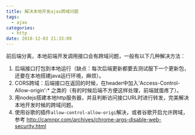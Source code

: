 ```yaml
---
title: 解决本地开发ajax跨域问题
tags:
  - ajax
categories:
  - http
date: 2018-12-03 21:33:09
---
```

前后端分离，本地前端开发调用接口会有跨域问题，一般有以下几种解决方法：
1. 后端接口打包到本地运行（缺点：每次后端更新都要去测试服下一个更新包，还要在本地搭建java运行环境，麻烦）。
2. CORS跨域：后端接口在返回的时候，在header中加入'Access-Control-Allow-origin':* 之类的（有的时候后端不方便这样处理，前端就蛋疼了）。
3. 用nodejs搭建本地http服务器，并且判断访问接口URL时进行转发，完美解决本地开发时候的跨域问题。
4. 使用谷歌的插件`allow-control-allow-origi`解决，或者谷歌开启允许跨域，参考 http://camnpr.com/archives/chrome-args-disable-web-security.html
